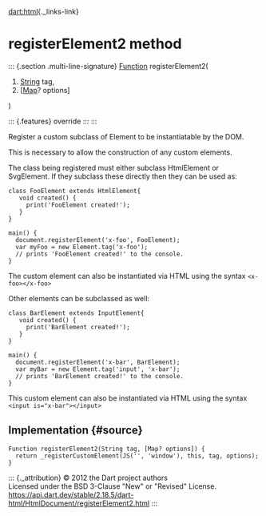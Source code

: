 [dart:html](../../dart-html/dart-html-library){._links-link}

registerElement2 method
=======================

::: {.section .multi-line-signature}
[Function](../../dart-core/function-class) registerElement2(

1.  [String](../../dart-core/string-class) tag,
2.  \[[Map](../../dart-core/map-class)? options\]

)

::: {.features}
override
:::
:::

Register a custom subclass of Element to be instantiatable by the DOM.

This is necessary to allow the construction of any custom elements.

The class being registered must either subclass HtmlElement or
SvgElement. If they subclass these directly then they can be used as:

``` {.language-dart data-language="dart"}
class FooElement extends HtmlElement{
   void created() {
     print('FooElement created!');
   }
}

main() {
  document.registerElement('x-foo', FooElement);
  var myFoo = new Element.tag('x-foo');
  // prints 'FooElement created!' to the console.
}
```

The custom element can also be instantiated via HTML using the syntax
`<x-foo></x-foo>`

Other elements can be subclassed as well:

``` {.language-dart data-language="dart"}
class BarElement extends InputElement{
   void created() {
     print('BarElement created!');
   }
}

main() {
  document.registerElement('x-bar', BarElement);
  var myBar = new Element.tag('input', 'x-bar');
  // prints 'BarElement created!' to the console.
}
```

This custom element can also be instantiated via HTML using the syntax
`<input is="x-bar"></input>`

Implementation {#source}
--------------

``` {.language-dart data-language="dart"}
Function registerElement2(String tag, [Map? options]) {
  return _registerCustomElement(JS('', 'window'), this, tag, options);
}
```

::: {._attribution}
© 2012 the Dart project authors\
Licensed under the BSD 3-Clause \"New\" or \"Revised\" License.\
<https://api.dart.dev/stable/2.18.5/dart-html/HtmlDocument/registerElement2.html>
:::
